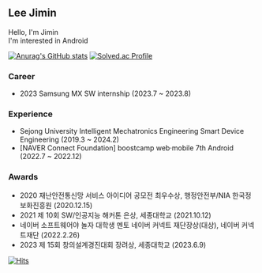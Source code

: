 ## Lee Jimin
Hello, I'm Jimin    
I'm interested in Android    

[![Anurag's GitHub stats](https://github-readme-stats.vercel.app/api?username=anuraghazra)](https://github.com/anuraghazra/github-readme-stats)
[![Solved.ac Profile](http://mazassumnida.wtf/api/v2/generate_badge?boj=dlwlsla0722)](https://solved.ac/dlwlsla0722/)

### Career
- 2023 Samsung MX SW internship (2023.7 ~ 2023.8)   

### Experience
- Sejong University Intelligent Mechatronics Engineering Smart Device Engineering (2019.3 ~ 2024.2)
- [NAVER Connect Foundation] boostcamp web·mobile 7th Android (2022.7 ~ 2022.12)    

### Awards
- 2020 재난안전통신망 서비스 아이디어 공모전 최우수상, 행정안전부/NIA 한국정보화진흥원 (2020.12.15)    
- 2021 제 10회 SW/인공지능 해커톤 은상, 세종대학교 (2021.10.12)    
- 네이버 소프트웨어야 놀자 대학생 멘토 네이버 커넥트 재단장상(대상), 네이버 커넥트재단 (2022.2.26)    
- 2023 제 15회 창의설계경진대회 장려상, 세종대학교 (2023.6.9)    

[![Hits](https://hits.seeyoufarm.com/api/count/incr/badge.svg?url=https%3A%2F%2Fgithub.com%2Fjeeminimini&count_bg=%23EDA2C2&title_bg=%23555555&icon=&icon_color=%23E7E7E7&title=hits&edge_flat=false)](https://hits.seeyoufarm.com)

